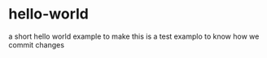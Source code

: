 # hello-world
a short hello world example to make 
this is a test examplo to know how we commit changes
